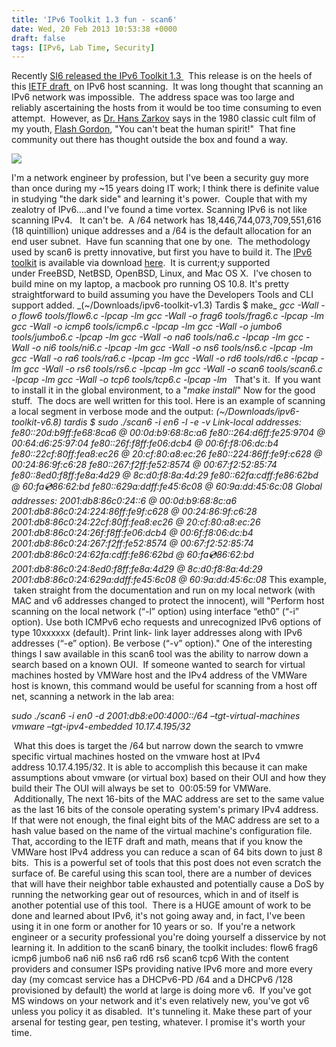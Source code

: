 ```yaml
---
title: 'IPv6 Toolkit 1.3 fun - scan6'
date: Wed, 20 Feb 2013 10:53:38 +0000
draft: false
tags: [IPv6, Lab Time, Security]
---
```


Recently [SI6 released the IPv6 Toolkit 1.3 ](http://www.si6networks.com/tools/ipv6toolkit/)  This release is on the heels of this [IETF draft ](http://tools.ietf.org/html/draft-ietf-opsec-ipv6-host-scanning-00) on IPv6 host scanning.  It was long thought that scanning an IPv6 network was impossible.  The address space was too large and reliably ascertaining the hosts from it would be too time consuming to even attempt.  However, as [Dr. Hans Zarkov](http://en.wikipedia.org/wiki/Hans_Zarkov) says in the 1980 classic cult film of my youth, [Flash Gordon](http://en.wikipedia.org/wiki/Flash_Gordon_(film)), "You can't beat the human spirit!"  That fine community out there has thought outside the box and found a way.

![](http://www.thiel-a-vision.com/wp-content/uploads/2010/07/flash68sm.jpg)

I'm a network engineer by profession, but I've been a security guy more than once during my ~15 years doing IT work; I think there is definite value in studying "the dark side" and learning it's power.  Couple that with my zealotry of IPv6....and I've found a time vortex. Scanning IPv6 is not like scanning IPv4.   It can't be.  A /64 network has 18,446,744,073,709,551,616 (18 quintillion) unique addresses and a /64 is the default allocation for an end user subnet.  Have fun scanning that one by one.  The methodology used by scan6 is pretty innovative, but first you have to build it. The [IPv6 toolkit](http://www.si6networks.com/tools/ipv6toolkit/) is available via download [here](http://www.si6networks.com/tools/ipv6toolkit/ipv6-toolkit-v1.3.1.tar.gz).  It is current;y supported under FreeBSD, NetBSD, OpenBSD, Linux, and Mac OS X.  I've chosen to build mine on my laptop, a macbook pro running OS 10.8. It's pretty straightforward to build assuming you have the Developers Tools and CLI support added. _(~/Downloads/ipv6-toolkit-v1.3) Tardis $ make_ _gcc -Wall -o flow6 tools/flow6.c -lpcap -lm_ _gcc -Wall -o frag6 tools/frag6.c -lpcap -lm_ _gcc -Wall -o icmp6 tools/icmp6.c -lpcap -lm_ _gcc -Wall -o jumbo6 tools/jumbo6.c -lpcap -lm_ _gcc -Wall -o na6 tools/na6.c -lpcap -lm_ _gcc -Wall -o ni6 tools/ni6.c -lpcap -lm_ _gcc -Wall -o ns6 tools/ns6.c -lpcap -lm_ _gcc -Wall -o ra6 tools/ra6.c -lpcap -lm_ _gcc -Wall -o rd6 tools/rd6.c -lpcap -lm_ _gcc -Wall -o rs6 tools/rs6.c -lpcap -lm_ _gcc -Wall -o scan6 tools/scan6.c -lpcap -lm_ _gcc -Wall -o tcp6 tools/tcp6.c -lpcap -lm_   That's it.  If you want to install it in the global environment, to a "_make install_" Now for the good stuff.  The docs are well written for this tool. Here is an example of scanning a local segment in verbose mode and the output: _(~/Downloads/ipv6-toolkit-v6.8) tardis $ sudo ./scan6 -i en6 -l -e -v_ _Link-local addresses:_ _fe80::20d:b9ff:fe68:8ca6 @ 00:0d:b9:68:8c:a6_ _fe80::264:d6ff:fe25:9704 @ 00:64:d6:25:97:04_ _fe80::26f:f8ff:fe06:dcb4 @ 00:6f:f8:06:dc:b4_ _fe80::22cf:80ff:fea8:ec26 @ 20:cf:80:a8:ec:26_ _fe80::224:86ff:fe9f:c628 @ 00:24:86:9f:c6:28_ _fe80::267:f2ff:fe52:8574 @ 00:67:f2:52:85:74_ _fe80::8ed0:f8ff:fe8a:4d29 @ 8c:d0:f8:8a:4d:29_ _fe80::62fa:cdff:fe86:62bd @ 60:fa:cd:86:62:bd_ _fe80::629a:ddff:fe45:6c08 @ 60:9a:dd:45:6c:08_ _Global addresses:_ _2001:db8:86c0:24::6 @ 00:0d:b9:68:8c:a6_ _2001:db8:86c0:24:224:86ff:fe9f:c628 @ 00:24:86:9f:c6:28_ _2001:db8:86c0:24:22cf:80ff:fea8:ec26 @ 20:cf:80:a8:ec:26_ _2001:db8:86c0:24:26f:f8ff:fe06:dcb4 @ 00:6f:f8:06:dc:b4_ _2001:db8:86c0:24:267:f2ff:fe52:8574 @ 00:67:f2:52:85:74_ _2001:db8:86c0:24:62fa:cdff:fe86:62bd @ 60:fa:cd:86:62:bd_ _2001:db8:86c0:24:8ed0:f8ff:fe8a:4d29 @ 8c:d0:f8:8a:4d:29_ _2001:db8:86c0:24:629a:ddff:fe45:6c08 @ 60:9a:dd:45:6c:08_ This example,  taken straight from the documentation and run on my local network (with MAC and v6 addresses changed to protect the innocent), will "Perform host scanning on the local network (“-l” option) using interface “eth0” (“-i” option). Use both ICMPv6 echo requests and unrecognized IPv6 options of type 10xxxxxx (default). Print link- link layer addresses along with IPv6 addresses (“-e” option). Be verbose (“-v” option)." One of the interesting things I saw available in this scan6 tool was the ability to narrow down a search based on a known OUI.  If someone wanted to search for virtual machines hosted by VMWare host and the IPv4 address of the VMWare host is known, this command would be useful for scanning from a host off net, scanning a network in the lab area:

_sudo ./scan6 -i en0 -d 2001:db8:e00:4000::/64 –tgt-virtual-machines vmware –tgt-ipv4-embedded 10.17.4.195/32_

 What this does is target the /64 but narrow down the search to vmwre specific virtual machines hosted on the vmware host at IPv4 address 10.17.4.195/32. It is able to accomplish this because it can make assumptions about vmware (or virtual box) based on their OUI and how they build their The OUI will always be set to  00:05:59 for VMWare.  Additionally, The next 16-bits of the MAC address are set to the same value as the last 16 bits of the console operating system's primary IPv4 address. If that were not enough, the final eight bits of the MAC address are set to a hash value based on the name of the virtual machine's configuration file. That, according to the IETF draft and math, means that if you know the VMWare host IPv4 address you can reduce a scan of 64 bits down to just 8 bits.  This is a powerful set of tools that this post does not even scratch the surface of. Be careful using this scan tool, there are a number of devices that will have their neighbor table exhausted and potentially cause a DoS by running the networking gear out of resources, which in and of itself is another potential use of this tool.  There is a HUGE amount of work to be done and learned about IPv6, it's not going away and, in fact, I've been using it in one form or another for 10 years or so.  If you're a network engineer or a security professional you're doing yourself a disservice by not learning it. In addition to the scan6 binary, the toolkit includes: flow6 frag6 icmp6 jumbo6 na6 ni6 ns6 ra6 rd6 rs6 scan6 tcp6 With the content providers and consumer ISPs providing native IPv6 more and more every day (my comcast service has a DHCPv6-PD /64 and a DHCPv6 /128 provisioned by default) the world at large is doing more v6.  If you've got MS windows on your network and it's even relatively new, you've got v6 unless you policy it as disabled.  It's tunneling it. Make these part of your arsenal for testing gear, pen testing, whatever. I promise it's worth your time.